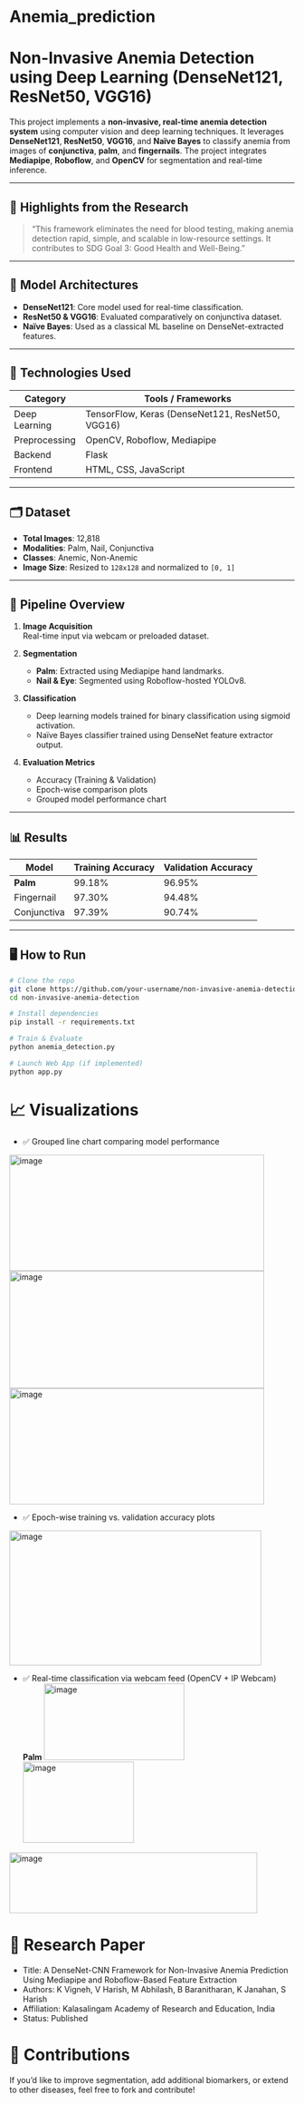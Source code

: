 # Anemia_prediction

# Non-Invasive Anemia Detection using Deep Learning (DenseNet121, ResNet50, VGG16)

This project implements a **non-invasive, real-time anemia detection system** using computer vision and deep learning techniques. It leverages **DenseNet121**, **ResNet50**, **VGG16**, and **Naïve Bayes** to classify anemia from images of **conjunctiva**, **palm**, and **fingernails**. The project integrates **Mediapipe**, **Roboflow**, and **OpenCV** for segmentation and real-time inference.

---

## 📌 Highlights from the Research

> “This framework eliminates the need for blood testing, making anemia detection rapid, simple, and scalable in low-resource settings. It contributes to SDG Goal 3: Good Health and Well-Being.”  


---

## 🧠 Model Architectures

- **DenseNet121**: Core model used for real-time classification.
- **ResNet50 & VGG16**: Evaluated comparatively on conjunctiva dataset.
- **Naïve Bayes**: Used as a classical ML baseline on DenseNet-extracted features.

---

## 🔬 Technologies Used

| Category        | Tools / Frameworks                         |
|-----------------|--------------------------------------------|
| Deep Learning   | TensorFlow, Keras (DenseNet121, ResNet50, VGG16) |
| Preprocessing   | OpenCV, Roboflow, Mediapipe                |
| Backend         | Flask                                      |
| Frontend        | HTML, CSS, JavaScript                      |


---

## 🗂️ Dataset

- **Total Images**: 12,818
- **Modalities**: Palm, Nail, Conjunctiva
- **Classes**: Anemic, Non-Anemic
- **Image Size**: Resized to `128x128` and normalized to `[0, 1]`

---

## 🚀 Pipeline Overview

1. **Image Acquisition**  
   Real-time input via webcam or preloaded dataset.

2. **Segmentation**  
   - **Palm**: Extracted using Mediapipe hand landmarks.
   - **Nail & Eye**: Segmented using Roboflow-hosted YOLOv8.

3. **Classification**  
   - Deep learning models trained for binary classification using sigmoid activation.
   - Naïve Bayes classifier trained using DenseNet feature extractor output.

4. **Evaluation Metrics**  
   - Accuracy (Training & Validation)
   - Epoch-wise comparison plots
   - Grouped model performance chart

---



## 📊 Results

| Model       | Training Accuracy | Validation Accuracy |
|-------------|-------------------|---------------------|
| **Palm**    | 99.18%            | 96.95%              |
| Fingernail  | 97.30%            | 94.48%              |
| Conjunctiva | 97.39%            | 90.74%              |

---

## 🖥️ How to Run

```bash
# Clone the repo
git clone https://github.com/your-username/non-invasive-anemia-detection.git
cd non-invasive-anemia-detection

# Install dependencies
pip install -r requirements.txt

# Train & Evaluate
python anemia_detection.py

# Launch Web App (if implemented)
python app.py
```
# 📈 Visualizations
- ✅ Grouped line chart comparing model performance
<img width="450" height="205" alt="image" src="https://github.com/user-attachments/assets/04250def-9172-4025-b47b-f7fa5bbaa2c0" />
<img width="450" height="207" alt="image" src="https://github.com/user-attachments/assets/c0cac2bf-763f-439c-a6ba-93d92363c794" />
<img width="450" height="205" alt="image" src="https://github.com/user-attachments/assets/059b9aec-4abe-4d03-a7a4-e8ec27734b8e" />

- ✅ Epoch-wise training vs. validation accuracy plots
<img width="445" height="238" alt="image" src="https://github.com/user-attachments/assets/96b3599d-8e27-4548-aace-3e76d30b3da4" />

- ✅ Real-time classification via webcam feed (OpenCV + IP Webcam) **Palm**
<img width="248" height="135" alt="image" src="https://github.com/user-attachments/assets/05976ffc-af8e-4acb-a168-8c4c3f95da5f" />  <img width="196" height="143" alt="image" src="https://github.com/user-attachments/assets/13cb8571-cdd2-4cc2-a6a0-937f1f602d0e" />
<img width="438" height="107" alt="image" src="https://github.com/user-attachments/assets/d17902dc-c28b-47f7-9490-41d976890217" />



# 📜 Research Paper
- Title: A DenseNet-CNN Framework for Non-Invasive Anemia Prediction Using Mediapipe and Roboflow-Based Feature Extraction
- Authors: K Vigneh, V Harish, M Abhilash, B Baranitharan, K Janahan, S Harish
- Affiliation: Kalasalingam Academy of Research and Education, India
- Status: Published

# 🤝 Contributions
If you’d like to improve segmentation, add additional biomarkers, or extend to other diseases, feel free to fork and contribute!

